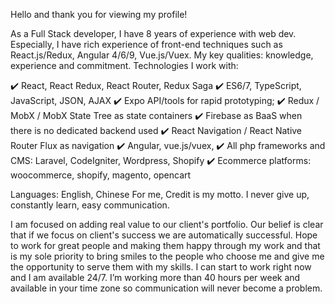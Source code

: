 Hello and thank you for viewing my profile!

As a Full Stack developer, I have 8 years of experience with web dev.
Especially, I have rich experience of front-end techniques such as React.js/Redux, Angular 4/6/9, Vue.js/Vuex.
My key qualities: knowledge, experience and commitment.
Technologies I work with:

✔️ React, React Redux, React Router, Redux Saga
✔️ ES6/7, TypeScript, JavaScript, JSON, AJAX
✔️ Expo API/tools for rapid prototyping;
✔️ Redux / MobX / MobX State Tree as state containers
✔️ Firebase as BaaS when there is no dedicated backend used
✔️ React Navigation / React Native Router Flux as navigation
✔️ Angular, vue.js/vuex,
✔️ All php frameworks and CMS: Laravel, CodeIgniter, Wordpress, Shopify
✔️ Ecommerce platforms: woocommerce, shopify, magento, opencart

Languages: English, Chinese
For me, Credit is my motto.
I never give up, constantly learn, easy communication.

I am focused on adding real value to our client's portfolio.
Our belief is clear that if we focus on client's success we are automatically successful.
Hope to work for great people and making them happy through my work and that is my sole priority to bring smiles to the people who choose me and give me the opportunity to serve them with my skills.
I can start to work right now and I am available 24/7.
I’m working more than 40 hours per week and available in your time zone so communication will never become a problem.
